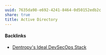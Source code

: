 ```yaml
---
uuid: 7635da98-e692-4241-8464-0d50152edb2c
share: true
title: Active Directory
---
```

#### Backlinks

* [Dentropy's Ideal DevSecOps Stack](/406a13ea-5f64-440a-b454-6b43afe9e0d5)